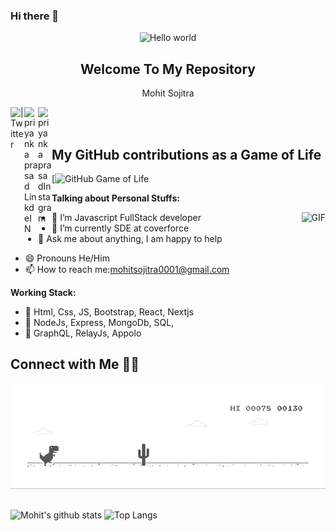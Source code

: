 ### Hi there 👋

<!--
**MohitSojitra/MohitSojitra** is a ✨ _special_ ✨ repository because its `README.md` (this file) appears on your GitHub profile.

Here are some ideas to get you started:

- 🔭 I’m currently working on ...
- 🌱 I’m currently learning ...
- 👯 I’m looking to collaborate on ...
- 🤔 I’m looking for help with ...
- 💬 Ask me about ...
- 📫 How to reach me: ...
- 😄 Pronouns: ...
- ⚡ Fun fact: ...
-->

<p align="center">
 
 
 <img src="https://iili.io/dRZE2R.png" alt="Hello world">

 
 <h2 align="center">Welcome To My Repository</h2>
 <p align="center">Mohit Sojitra </p>
</p>








<a href="https://twitter.com/mohitSojitra8">
<img align="left" alt=" | Twitter" width="22px" src="https://cdn.jsdelivr.net/npm/simple-icons@v3/icons/twitter.svg" />
</a>
<a href="https://www.linkedin.com/in/mohit-sojitra">
<img align="left" alt="priyanka prasad  LinkdeIN" width="22px" src="https://cdn.jsdelivr.net/npm/simple-icons@v3/icons/linkedin.svg" />
</a>
<a href="https://www.instagram.com/sojitra7456/">
<img align="left" alt="priyanka prasadInstagram" width="22px" src="https://cdn.jsdelivr.net/npm/simple-icons@v3/icons/instagram.svg" />
</a>


<br >
<br />


## My GitHub contributions as a Game of Life
[![GitHub Game of Life](https://iili.io/dRDAWF.png)



**Talking about Personal Stuffs:**
  
  <img align="right" alt="GIF" src="https://media.giphy.com/media/836HiJc7pgzy8iNXCn/giphy.gif" />

- 🌱 I’m Javascript FullStack developer
- 🌱 I’m currently SDE at coverforce
- 💬 Ask me about anything, I am happy to help
<!--- 👯 I’m looking to collaborate and make any tech community-->
- 😄 Pronouns He/Him
- 📫 How to reach me:mohitsojitra0001@gmail.com



**Working Stack:**

- 🌱 Html, Css, JS, Bootstrap, React, Nextjs
- 🌱 NodeJs, Express, MongoDb, SQL,
- 🌱 GraphQL, RelayJs, Appolo



## Connect with Me 🤝🏻




![Dino](https://raw.githubusercontent.com/praveenscience/praveenscience/master/dino.gif)



<p align="center">
 
 <h2>     </h2>

</p>

![Mohit's github stats](https://github-readme-stats.vercel.app/api?username=MohitSojitra&count_private=true&theme=tokyonight)
![Top Langs](https://github-readme-stats.vercel.app/api/top-langs/?username=MohitSojitra&theme=tokyonight)
